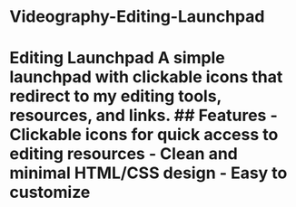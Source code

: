# Videography-Editing-Launchpad
# Editing Launchpad    A simple launchpad with clickable icons that redirect to my editing tools, resources, and links.    ## Features   - Clickable icons for quick access to editing resources   - Clean and minimal HTML/CSS design   - Easy to customize  
